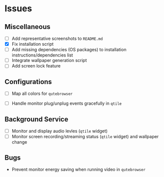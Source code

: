 # Issues

## Miscellaneous

- [ ] Add representative screenshots to `README.md`
- [x] Fix installation script
- [ ] Add missing dependencies (OS packages) to installation instructions/dependencies list
- [ ] Integrate wallpaper generation script
- [ ] Add screen lock feature

## Configurations

- [ ] Map all colors for `qutebrowser`
- [ ] Handle monitor plug/unplug events gracefully in `qtile`


## Background Service

- [ ] Monitor and display audio levles (`qtile` widget)
- [ ] Monitor screen recording/streaming status (`qtile` widget) and wallpaper change

## Bugs

- Prevent monitor energy saving when running video in `qutebrowser`
